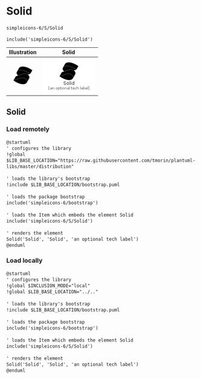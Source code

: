# Solid


```text
simpleicons-6/S/Solid
```

```text
include('simpleicons-6/S/Solid')
```



| Illustration | Solid |
| :---: | :---: |
| ![illustration for Illustration](../../simpleicons-6/S/Solid.png) | ![illustration for Solid](../../simpleicons-6/S/Solid.Local.png) |




## Solid

### Load remotely
```plantuml
@startuml
' configures the library
!global $LIB_BASE_LOCATION="https://raw.githubusercontent.com/tmorin/plantuml-libs/master/distribution"

' loads the library's bootstrap
!include $LIB_BASE_LOCATION/bootstrap.puml

' loads the package bootstrap
include('simpleicons-6/bootstrap')

' loads the Item which embeds the element Solid
include('simpleicons-6/S/Solid')

' renders the element
Solid('Solid', 'Solid', 'an optional tech label')
@enduml
```

### Load locally
```plantuml
@startuml
' configures the library
!global $INCLUSION_MODE="local"
!global $LIB_BASE_LOCATION="../.."

' loads the library's bootstrap
!include $LIB_BASE_LOCATION/bootstrap.puml

' loads the package bootstrap
include('simpleicons-6/bootstrap')

' loads the Item which embeds the element Solid
include('simpleicons-6/S/Solid')

' renders the element
Solid('Solid', 'Solid', 'an optional tech label')
@enduml
```

